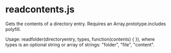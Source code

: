 # readcontents.js
Gets the contents of a directory entry. Requires an Array.prototype.includes polyfill.

Usage: readfolder(directoryentry, types, function(contents) { }), where types is an optional string or array of strings: "folder", "file", "content".
